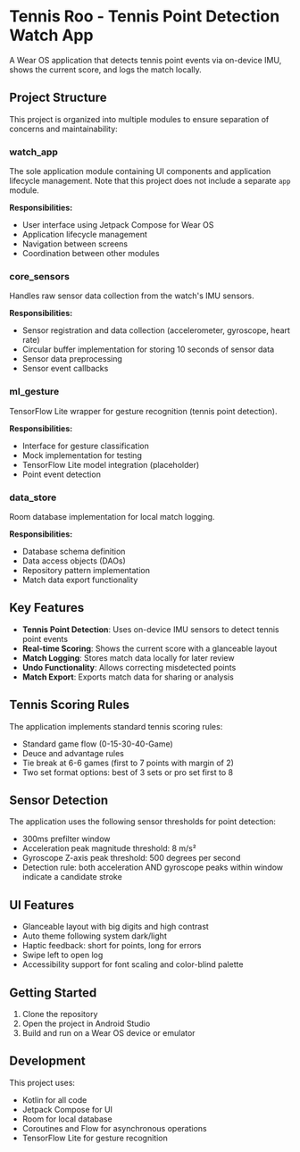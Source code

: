 # Tennis Roo - Tennis Point Detection Watch App

A Wear OS application that detects tennis point events via on-device IMU, shows the current score, and logs the match locally.

## Project Structure

This project is organized into multiple modules to ensure separation of concerns and maintainability:

### watch_app

The sole application module containing UI components and application lifecycle management.
Note that this project does not include a separate `app` module.

**Responsibilities:**
- User interface using Jetpack Compose for Wear OS
- Application lifecycle management
- Navigation between screens
- Coordination between other modules

### core_sensors

Handles raw sensor data collection from the watch's IMU sensors.

**Responsibilities:**
- Sensor registration and data collection (accelerometer, gyroscope, heart rate)
- Circular buffer implementation for storing 10 seconds of sensor data
- Sensor data preprocessing
- Sensor event callbacks

### ml_gesture

TensorFlow Lite wrapper for gesture recognition (tennis point detection).

**Responsibilities:**
- Interface for gesture classification
- Mock implementation for testing
- TensorFlow Lite model integration (placeholder)
- Point event detection

### data_store

Room database implementation for local match logging.

**Responsibilities:**
- Database schema definition
- Data access objects (DAOs)
- Repository pattern implementation
- Match data export functionality

## Key Features

- **Tennis Point Detection**: Uses on-device IMU sensors to detect tennis point events
- **Real-time Scoring**: Shows the current score with a glanceable layout
- **Match Logging**: Stores match data locally for later review
- **Undo Functionality**: Allows correcting misdetected points
- **Match Export**: Exports match data for sharing or analysis

## Tennis Scoring Rules

The application implements standard tennis scoring rules:

- Standard game flow (0-15-30-40-Game)
- Deuce and advantage rules
- Tie break at 6-6 games (first to 7 points with margin of 2)
- Two set format options: best of 3 sets or pro set first to 8

## Sensor Detection

The application uses the following sensor thresholds for point detection:

- 300ms prefilter window
- Acceleration peak magnitude threshold: 8 m/s²
- Gyroscope Z-axis peak threshold: 500 degrees per second
- Detection rule: both acceleration AND gyroscope peaks within window indicate a candidate stroke

## UI Features

- Glanceable layout with big digits and high contrast
- Auto theme following system dark/light
- Haptic feedback: short for points, long for errors
- Swipe left to open log
- Accessibility support for font scaling and color-blind palette

## Getting Started

1. Clone the repository
2. Open the project in Android Studio
3. Build and run on a Wear OS device or emulator

## Development

This project uses:
- Kotlin for all code
- Jetpack Compose for UI
- Room for local database
- Coroutines and Flow for asynchronous operations
- TensorFlow Lite for gesture recognition
